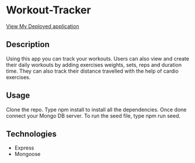# Workout-Tracker
<a href="https://by-workout-tracker.herokuapp.com/">View My Deployed application</a>

## Description
Using this app you can track your workouts. Users can also view and create their daily workouts by adding exercises weights, sets, reps and duration time. They can also track their distance travelled with the help of cardio exercises.

## Usage
Clone the repo. Type npm install to install all the dependencies. Once done connect your Mongo DB server. To run the seed file, type npm run seed.

## Technologies
* Express
* Mongoose





